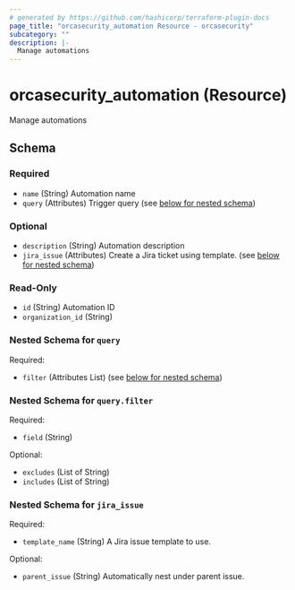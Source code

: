 ```yaml
---
# generated by https://github.com/hashicorp/terraform-plugin-docs
page_title: "orcasecurity_automation Resource - orcasecurity"
subcategory: ""
description: |-
  Manage automations
---
```


# orcasecurity_automation (Resource)

Manage automations



<!-- schema generated by tfplugindocs -->
## Schema

### Required

- `name` (String) Automation name
- `query` (Attributes) Trigger query (see [below for nested schema](#nestedatt--query))

### Optional

- `description` (String) Automation description
- `jira_issue` (Attributes) Create a Jira ticket using template. (see [below for nested schema](#nestedatt--jira_issue))

### Read-Only

- `id` (String) Automation ID
- `organization_id` (String)

<a id="nestedatt--query"></a>
### Nested Schema for `query`

Required:

- `filter` (Attributes List) (see [below for nested schema](#nestedatt--query--filter))

<a id="nestedatt--query--filter"></a>
### Nested Schema for `query.filter`

Required:

- `field` (String)

Optional:

- `excludes` (List of String)
- `includes` (List of String)



<a id="nestedatt--jira_issue"></a>
### Nested Schema for `jira_issue`

Required:

- `template_name` (String) A Jira issue template to use.

Optional:

- `parent_issue` (String) Automatically nest under parent issue.


